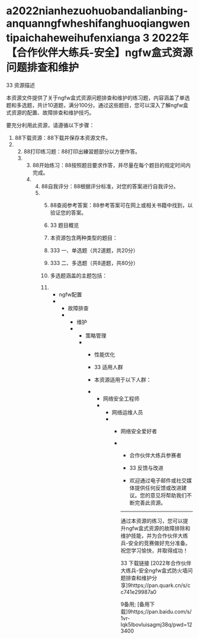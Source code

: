 # a2022nianhezuohuobandalianbing-anquanngfwheshifanghuoqiangwentipaichaheweihufenxianga 3 2022年【合作伙伴大练兵-安全】ngfw盒式资源问题排查和维护

33 资源描述

本资源文件提供了关于ngfw盒式资源问题排查和维护的练习题，内容涵盖了单选题和多选题，共计10道题，满分100分。通过这些题目，您可以深入了解ngfw盒式资源的配置、故障排查和维护技巧。

要充分利用此资源，请遵循以下步骤：

1. 88下载资源：88下载并保存本资源文件。
2. 2. 88打印练习题：88打印出練習题部分以方便作答。
   3. 3. 88开始练习：88按照题目要求作答，并尽量在每个题目的规定时间内完成。
      4. 4. 88自我评分：88根据评分标准，对您的答案进行自我评分。
         5. 5. 88查阅参考答案：88参考答案可在网上或相关书籍中找到，以验证您的答案。
           
            6. 33 题目概览
           
            7. 本资源包含两种类型的题目：
           
            8. 333 一、单选题（共2道题，共20分）
           
            9. 333 二、多选题（共8道题，共80分）
           
            10. 多选题涵盖的主题包括：
           
            11. - ngfw配置
                - - 故障排查
                  - - 维护
                    - - 策略管理
                      - - 性能优化
                       
                        - 33 适用人群
                       
                        - 本资源适用于以下人群：
                       
                        - - 网络安全工程师
                          - - 网络运维人员
                            - - 网络安全爱好者
                              - - 合作伙伴大练兵参赛者
                               
                                - 33 反馈与改进
                               
                                - 欢迎通过电子邮件或社交媒体提供任何反馈或改进建议。您的意见将帮助我们不断完善此资源。
                               
                                - ---

                                通过本资源的练习，您可以提升ngfw盒式资源的故障排除和维护技能，并为合作伙伴大练兵-安全的竞赛做好充分准备。祝您学习愉快，并取得成功！

                                33 下载链接
                                [2022年合作伙伴大练兵-安全ngfw盒式防火墙问题排查和维护分享]9https;//pan.quark.cn/s/cc741e29987a0

                                9备用; [备用下载]9https;//pan.baidu.com/s/1vr-lqk5lbovluisagmj38q/pwd=123400
